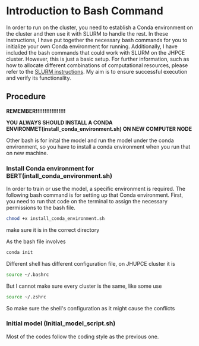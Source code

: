 # Introduction to Bash Command

In order to run on the cluster, you need to establish a Conda environment on the cluster and then use it with SLURM to handle the rest. In these instructions, I have put together the necessary bash commands for you to initialize your own Conda environment for running. Additionally, I have included the bash commands that could work with SLURM on the JHPCE cluster. However, this is just a basic setup. For further information, such as how to allocate different combinations of computational resources, please refer to the [SLURM instructions](https://jhpce.jhu.edu/slurm/environment/). My aim is to ensure successful execution and verify its functionality.

## Procedure

**REMEMBER!!!!!!!!!!!!!!!!!** 

**YOU ALWAYS SHOULD INSTALL A CONDA ENVIRONMET(install_conda_environment.sh) ON NEW COMPUTER NODE**

Other bash is for inital the model and run the model under the conda environment, so you have to install a conda environment when you run that on new machine.


### Install Conda environment for BERT(intall_conda_environment.sh)

In order to train or use the model, a specific environment is required. The following bash command is for setting up that Conda environment. First, you need to run that code on the terminal to assign the necessary permissions to the bash file.
```sh
chmod +x install_conda_environment.sh
```

make sure it is in the correct directory

As the bash file involves
```sh
conda init
```

Different shell has different configuration file, on JHUPCE cluster it is
```sh
source ~/.bashrc
```
But I cannot make sure every cluster is the same, like some use
```sh
source ~/.zshrc 
```

So make sure the shell's configuration as it might cause the conflicts


### Initial model (Initial_model_script.sh)

Most of the codes follow the coding style as the previous one.

